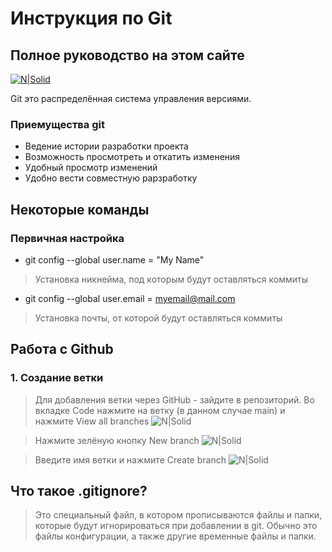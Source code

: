 # Инструкция по Git
## Полное руководство на этом сайте

[![N|Solid](https://git-scm.com/images/logo@2x.png)](https://git-scm.com/docs)


Git это распределённая система управления версиями.

### Приемущества git
- Ведение истории разработки проекта
- Возможность просмотреть и откатить изменения
- Удобный просмотр изменений
- Удобно вести совместную рарзработку

## Некоторые команды
### Первичная настройка
- git config --global user.name = "My Name"
> Установка никнейма, под которым будут оставляться коммиты
- git config --global user.email = myemail@mail.com
> Установка почты, от которой будут оставляться коммиты


## Работа с Github

### 1. Создание ветки
> Для добавления ветки через GitHub - зайдите в репозиторий.
> Во вкладке Code нажмите на ветку (в данном случае main) и нажмите View all branches
![N|Solid](https://sun9-west.userapi.com/sun9-2/s/v1/ig2/Dhh4Xf7-wbUHfiX1RzVZGSV5oN7KsUwcVfStJwfjsIAk2iN5K1BNcGMPn5mLILm2n_57iKcbVljLf9LryY9hVaLC.jpg?size=1280x766&quality=96&type=album)

> Нажмите зелёную кнопку New branch
![N|Solid](https://sun9-north.userapi.com/sun9-88/s/v1/ig2/XHHzHCx4-Kwso68LiEKAdG7c_t5MGIe_GXpUeuNyyXHyFOpK0uilz2OKZXYosJtwVwFuL2ZSceQZsPzhPapchcTy.jpg?size=1280x766&quality=96&type=album)

> Введите имя ветки и нажмите Create branch
![N|Solid](https://sun9-east.userapi.com/sun9-20/s/v1/ig2/OAdiaPhDn6bqzH8Ff0ID8F62YZjALBrUF5_o58isANivUDrFO3L4rDoWtKp_rTFODli-xbzEBR6BlH5z4R_woKVC.jpg?size=902x580&quality=96&type=album)

## Что такое .gitignore?

> Это специальный файл, в котором
> прописываются файлы и папки,
> которые будут игнорироваться при
> добавлении в git. Обычно это файлы 
> конфигурации, а также другие
>  временные файлы и папки. 
